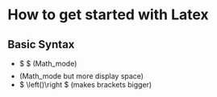 # How to get started with Latex

## Basic Syntax

- $ $ (Math_mode)
- $$ $$ (Math_mode but more display space)
- $ \left()\right $ (makes brackets bigger)
